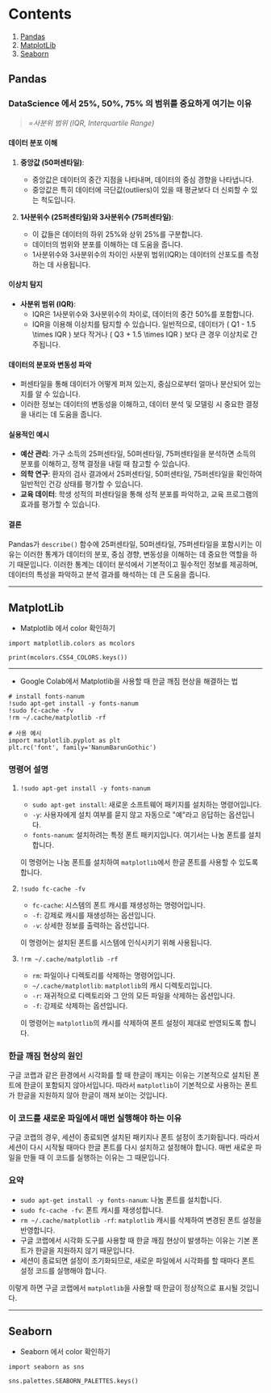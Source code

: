 # Contents
1. [Pandas](#Pandas)
2. [MatplotLib](#MatplotLib)
3. [Seaborn](#Seaborn)

## Pandas

### DataScience 에서 25%, 50%, 75% 의 범위를 중요하게 여기는 이유  
  > *=사분위 범위 (IQR, Interquartile Range)*
  
#### 데이터 분포 이해

1. **중앙값 (50퍼센타일)**:
   - 중앙값은 데이터의 중간 지점을 나타내며, 데이터의 중심 경향을 나타냅니다.
   - 중앙값은 특히 데이터에 극단값(outliers)이 있을 때 평균보다 더 신뢰할 수 있는 척도입니다.

2. **1사분위수 (25퍼센타일)와 3사분위수 (75퍼센타일)**:
   - 이 값들은 데이터의 하위 25%와 상위 25%를 구분합니다.
   - 데이터의 범위와 분포를 이해하는 데 도움을 줍니다.
   - 1사분위수와 3사분위수의 차이인 사분위 범위(IQR)는 데이터의 산포도를 측정하는 데 사용됩니다.

#### 이상치 탐지

- **사분위 범위 (IQR)**:
  - IQR은 1사분위수와 3사분위수의 차이로, 데이터의 중간 50%를 포함합니다.
  - IQR을 이용해 이상치를 탐지할 수 있습니다. 일반적으로, 데이터가 \( Q1 - 1.5 \times IQR \) 보다 작거나 \( Q3 + 1.5 \times IQR \) 보다 큰 경우 이상치로 간주됩니다.

#### 데이터의 분포와 변동성 파악

- 퍼센타일을 통해 데이터가 어떻게 퍼져 있는지, 중심으로부터 얼마나 분산되어 있는지를 알 수 있습니다.
- 이러한 정보는 데이터의 변동성을 이해하고, 데이터 분석 및 모델링 시 중요한 결정을 내리는 데 도움을 줍니다.

#### 실용적인 예시

- **예산 관리**: 가구 소득의 25퍼센타일, 50퍼센타일, 75퍼센타일을 분석하면 소득의 분포를 이해하고, 정책 결정을 내릴 때 참고할 수 있습니다.
- **의학 연구**: 환자의 검사 결과에서 25퍼센타일, 50퍼센타일, 75퍼센타일을 확인하여 일반적인 건강 상태를 평가할 수 있습니다.
- **교육 데이터**: 학생 성적의 퍼센타일을 통해 성적 분포를 파악하고, 교육 프로그램의 효과를 평가할 수 있습니다.

#### 결론

Pandas가 `describe()` 함수에 25퍼센타일, 50퍼센타일, 75퍼센타일을 포함시키는 이유는 이러한 통계가 데이터의 분포, 중심 경향, 변동성을 이해하는 데 중요한 역할을 하기 때문입니다. 이러한 통계는 데이터 분석에서 기본적이고 필수적인 정보를 제공하며, 데이터의 특성을 파악하고 분석 결과를 해석하는 데 큰 도움을 줍니다.

---



## MatplotLib

- Matplotlib 에서 color 확인하기
```
import matplotlib.colors as mcolors

print(mcolors.CSS4_COLORS.keys())
```

---

- Google Colab에서 Matplotlib을 사용할 때 한글 깨짐 현상을 해결하는 법
```
# install fonts-nanum
!sudo apt-get install -y fonts-nanum
!sudo fc-cache -fv
!rm ~/.cache/matplotlib -rf

# 사용 예시
import matplotlib.pyplot as plt
plt.rc('font', family='NanumBarunGothic')
```
### 명령어 설명

1. `!sudo apt-get install -y fonts-nanum`
    - `sudo apt-get install`: 새로운 소프트웨어 패키지를 설치하는 명령어입니다.
    - `-y`: 사용자에게 설치 여부를 묻지 않고 자동으로 "예"라고 응답하는 옵션입니다.
    - `fonts-nanum`: 설치하려는 특정 폰트 패키지입니다. 여기서는 나눔 폰트를 설치합니다.
    
    이 명령어는 나눔 폰트를 설치하여 `matplotlib`에서 한글 폰트를 사용할 수 있도록 합니다.

2. `!sudo fc-cache -fv`
    - `fc-cache`: 시스템의 폰트 캐시를 재생성하는 명령어입니다.
    - `-f`: 강제로 캐시를 재생성하는 옵션입니다.
    - `-v`: 상세한 정보를 출력하는 옵션입니다.
    
    이 명령어는 설치된 폰트를 시스템에 인식시키기 위해 사용됩니다.

3. `!rm ~/.cache/matplotlib -rf`
    - `rm`: 파일이나 디렉토리를 삭제하는 명령어입니다.
    - `~/.cache/matplotlib`: `matplotlib`의 캐시 디렉토리입니다.
    - `-r`: 재귀적으로 디렉토리와 그 안의 모든 파일을 삭제하는 옵션입니다.
    - `-f`: 강제로 삭제하는 옵션입니다.
    
    이 명령어는 `matplotlib`의 캐시를 삭제하여 폰트 설정이 제대로 반영되도록 합니다.

### 한글 깨짐 현상의 원인

구글 코랩과 같은 환경에서 시각화를 할 때 한글이 깨지는 이유는 기본적으로 설치된 폰트에 한글이 포함되지 않아서입니다. 따라서 `matplotlib`이 기본적으로 사용하는 폰트가 한글을 지원하지 않아 한글이 깨져 보이는 것입니다.

### 이 코드를 새로운 파일에서 매번 실행해야 하는 이유

구글 코랩의 경우, 세션이 종료되면 설치된 패키지나 폰트 설정이 초기화됩니다. 따라서 세션이 다시 시작될 때마다 한글 폰트를 다시 설치하고 설정해야 합니다. 매번 새로운 파일을 만들 때 이 코드를 실행하는 이유는 그 때문입니다.

### 요약

- `sudo apt-get install -y fonts-nanum`: 나눔 폰트를 설치합니다.
- `sudo fc-cache -fv`: 폰트 캐시를 재생성합니다.
- `rm ~/.cache/matplotlib -rf`: `matplotlib` 캐시를 삭제하여 변경된 폰트 설정을 반영합니다.
- 구글 코랩에서 시각화 도구를 사용할 때 한글 깨짐 현상이 발생하는 이유는 기본 폰트가 한글을 지원하지 않기 때문입니다.
- 세션이 종료되면 설정이 초기화되므로, 새로운 파일에서 시각화를 할 때마다 폰트 설정 코드를 실행해야 합니다.

이렇게 하면 구글 코랩에서 `matplotlib`을 사용할 때 한글이 정상적으로 표시될 것입니다.

---





## Seaborn
- Seaborn 에서 color 확인하기
```
import seaborn as sns

sns.palettes.SEABORN_PALETTES.keys()
```
